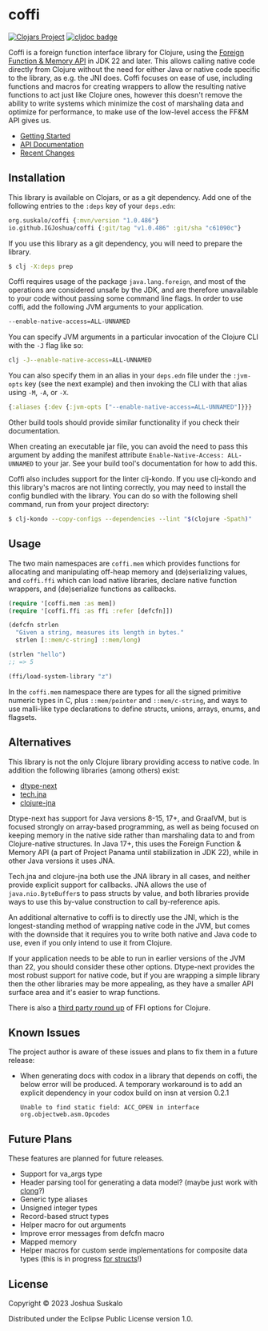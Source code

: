 # coffi
[![Clojars Project](https://img.shields.io/clojars/v/org.suskalo/coffi.svg)](https://clojars.org/org.suskalo/coffi)
[![cljdoc badge](https://cljdoc.org/badge/org.suskalo/coffi)](https://cljdoc.org/d/org.suskalo/coffi)

Coffi is a foreign function interface library for Clojure, using the [Foreign
Function & Memory API](https://openjdk.org/jeps/454) in JDK 22 and later. This
allows calling native code directly from Clojure without the need for either
Java or native code specific to the library, as e.g. the JNI does. Coffi focuses
on ease of use, including functions and macros for creating wrappers to allow
the resulting native functions to act just like Clojure ones, however this
doesn't remove the ability to write systems which minimize the cost of
marshaling data and optimize for performance, to make use of the low-level
access the FF&M API gives us.

- [Getting Started](https://cljdoc.org/d/org.suskalo/coffi/CURRENT/doc/getting-started)
- [API Documentation](https://cljdoc.org/d/org.suskalo/coffi)
- [Recent Changes](CHANGELOG.md)

## Installation
This library is available on Clojars, or as a git dependency. Add one of the
following entries to the `:deps` key of your `deps.edn`:

```clojure
org.suskalo/coffi {:mvn/version "1.0.486"}
io.github.IGJoshua/coffi {:git/tag "v1.0.486" :git/sha "c61090c"}
```

If you use this library as a git dependency, you will need to prepare the
library.

```sh
$ clj -X:deps prep
```

Coffi requires usage of the package `java.lang.foreign`, and most of the
operations are considered unsafe by the JDK, and are therefore unavailable to
your code without passing some command line flags. In order to use coffi, add
the following JVM arguments to your application.

```sh
--enable-native-access=ALL-UNNAMED
```

You can specify JVM arguments in a particular invocation of the Clojure CLI with
the `-J` flag like so:

``` sh
clj -J--enable-native-access=ALL-UNNAMED
```

You can also specify them in an alias in your `deps.edn` file under the
`:jvm-opts` key (see the next example) and then invoking the CLI with that alias
using `-M`, `-A`, or `-X`.

``` clojure
{:aliases {:dev {:jvm-opts ["--enable-native-access=ALL-UNNAMED"]}}}
```

Other build tools should provide similar functionality if you check their
documentation.

When creating an executable jar file, you can avoid the need to pass this
argument by adding the manifest attribute `Enable-Native-Access: ALL-UNNAMED` to
your jar. See your build tool's documentation for how to add this.

Coffi also includes support for the linter clj-kondo. If you use clj-kondo and
this library's macros are not linting correctly, you may need to install the
config bundled with the library. You can do so with the following shell command,
run from your project directory:

```sh
$ clj-kondo --copy-configs --dependencies --lint "$(clojure -Spath)"
```

## Usage
The two main namespaces are `coffi.mem` which provides functions for allocating
and manipulating off-heap memory and (de)serializing values, and `coffi.ffi`
which can load native libraries, declare native function wrappers, and
(de)serialize functions as callbacks.

```clojure
(require '[coffi.mem :as mem])
(require '[coffi.ffi :as ffi :refer [defcfn]])

(defcfn strlen
  "Given a string, measures its length in bytes."
  strlen [::mem/c-string] ::mem/long)

(strlen "hello")
;; => 5

(ffi/load-system-library "z")
```

In the `coffi.mem` namespace there are types for all the signed primitive
numeric types in C, plus `::mem/pointer` and `::mem/c-string`, and ways to use
malli-like type declarations to define structs, unions, arrays, enums, and
flagsets.

## Alternatives
This library is not the only Clojure library providing access to native code. In
addition the following libraries (among others) exist:

- [dtype-next](https://github.com/cnuernber/dtype-next)
- [tech.jna](https://github.com/techascent/tech.jna)
- [clojure-jna](https://github.com/Chouser/clojure-jna)

Dtype-next has support for Java versions 8-15, 17+, and GraalVM, but is focused
strongly on array-based programming, as well as being focused on keeping memory
in the native side rather than marshaling data to and from Clojure-native
structures. In Java 17+, this uses the Foreign Function & Memory API (a part of
Project Panama until stabilization in JDK 22), while in other Java versions it
uses JNA.

Tech.jna and clojure-jna both use the JNA library in all cases, and neither
provide explicit support for callbacks. JNA allows the use of
`java.nio.ByteBuffer`s to pass structs by value, and both libraries provide ways
to use this by-value construction to call by-reference apis.

An additional alternative to coffi is to directly use the JNI, which is the
longest-standing method of wrapping native code in the JVM, but comes with the
downside that it requires you to write both native and Java code to use, even if
you only intend to use it from Clojure.

If your application needs to be able to run in earlier versions of the JVM than
22, you should consider these other options. Dtype-next provides the most robust
support for native code, but if you are wrapping a simple library then the other
libraries may be more appealing, as they have a smaller API surface area and
it's easier to wrap functions.

There is also a [third party round up](https://docs.google.com/spreadsheets/d/1ViLHNUgrO2osh2AH0h7MaCaXz8g0UpLbyWojY5f10kk/edit?gid=332155605#gid=332155605)
of FFI options for Clojure.

## Known Issues
The project author is aware of these issues and plans to fix them in a future
release:

- When generating docs with codox in a library that depends on coffi, the below error will be produced. A temporary workaround is to add an explicit dependency in your codox build on insn at version 0.2.1
  ```
  Unable to find static field: ACC_OPEN in interface org.objectweb.asm.Opcodes
  ```

## Future Plans
These features are planned for future releases.

- Support for va_args type
- Header parsing tool for generating a data model? (maybe just work with [clong](https://github.com/phronmophobic/clong)?)
- Generic type aliases
- Unsigned integer types
- Record-based struct types
- Helper macro for out arguments
- Improve error messages from defcfn macro
- Mapped memory
- Helper macros for custom serde implementations for composite data types (this is in progress [for structs](https://github.com/IGJoshua/coffi/issues/12)!)

## License

Copyright © 2023 Joshua Suskalo

Distributed under the Eclipse Public License version 1.0.
